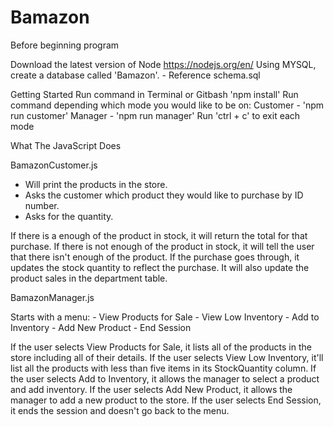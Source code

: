 # Bamazon

Before beginning program
  
  Download the latest version of Node https://nodejs.org/en/
  Using MYSQL, create a database called 'Bamazon'. 
    - Reference schema.sql

Getting Started
  Run command in Terminal or Gitbash 'npm install'
  Run command depending which mode you would like to be on:
    Customer - 'npm run customer'
    Manager - 'npm run manager'
Run 'ctrl + c' to exit each mode

What The JavaScript Does

BamazonCustomer.js

  - Will print the products in the store.
  - Asks the customer which product they would like to purchase by ID number.
  - Asks for the quantity.

If there is a enough of the product in stock, it will return the total for that purchase.
If there is not enough of the product in stock, it will tell the user that there isn't enough of the product.
If the purchase goes through, it updates the stock quantity to reflect the purchase.
It will also update the product sales in the department table.

BamazonManager.js

  Starts with a menu:
    - View Products for Sale
    - View Low Inventory
    - Add to Inventory
    - Add New Product
    - End Session

If the user selects View Products for Sale, it lists all of the products in the store including all of their details.
If the user selects View Low Inventory, it'll list all the products with less than five items in its StockQuantity column.
If the user selects Add to Inventory, it allows the manager to select a product and add inventory.
If the user selects Add New Product, it allows the manager to add a new product to the store.
If the user selects End Session, it ends the session and doesn't go back to the menu.

